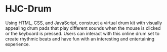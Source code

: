 # HJC-Drum
Using HTML, CSS, and JavaScript, construct a virtual drum kit with visually appealing drum pads that play different sounds when the mouse is clicked or the keyboard is pressed. Users can interact with this online drum set to create rhythmic beats and have fun with an interesting and entertaining experience.
